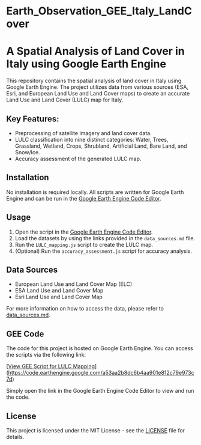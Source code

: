 # Earth_Observation_GEE_Italy_LandCover
# A Spatial Analysis of Land Cover in Italy using Google Earth Engine

This repository contains the spatial analysis of land cover in Italy using Google Earth Engine. The project utilizes data from various sources (ESA, Esri, and European Land Use and Land Cover maps) to create an accurate Land Use and Land Cover (LULC) map for Italy.

## Key Features:
- Preprocessing of satellite imagery and land cover data.
- LULC classification into nine distinct categories: Water, Trees, Grassland, Wetland, Crops, Shrubland, Artificial Land, Bare Land, and Snow/Ice.
- Accuracy assessment of the generated LULC map.

## Installation

No installation is required locally. All scripts are written for Google Earth Engine and can be run in the [Google Earth Engine Code Editor](https://code.earthengine.google.com/).

## Usage

1. Open the script in the [Google Earth Engine Code Editor](https://code.earthengine.google.com/).
2. Load the datasets by using the links provided in the `data_sources.md` file.
3. Run the `LULC_mapping.js` script to create the LULC map.
4. (Optional) Run the `accuracy_assessment.js` script for accuracy analysis.

## Data Sources

- European Land Use and Land Cover Map (ELC)
- ESA Land Use and Land Cover Map
- Esri Land Use and Land Cover Map

For more information on how to access the data, please refer to [data_sources.md](data_sources.md).

## GEE Code

The code for this project is hosted on Google Earth Engine. You can access the scripts via the following link:

[[View GEE Script for LULC Mapping](https://code.earthengine.google.com/your_script_link_here)](https://code.earthengine.google.com/a53aa2b8dc6b4aa901e812c79e973c7d)

Simply open the link in the Google Earth Engine Code Editor to view and run the code.




## License

This project is licensed under the MIT License - see the [LICENSE](LICENSE) file for details.
